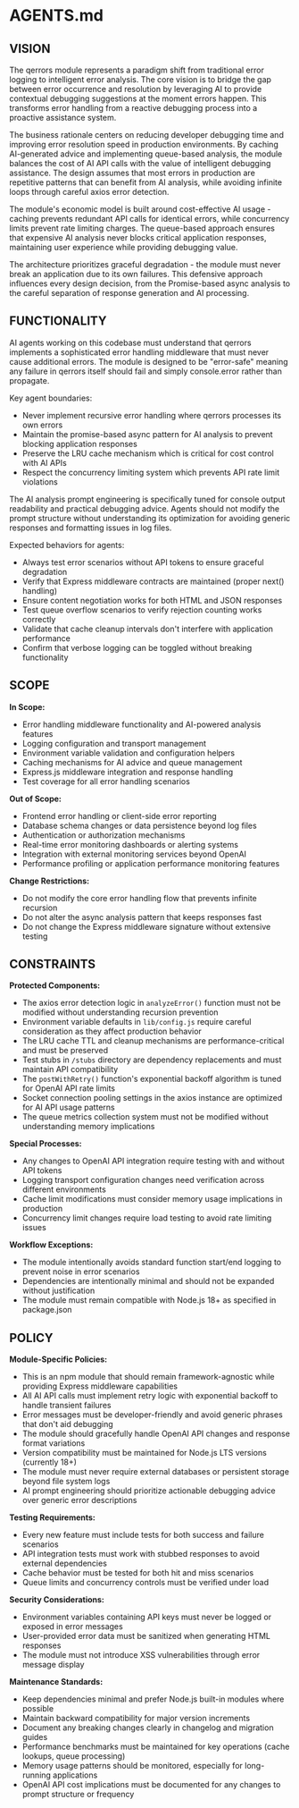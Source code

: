 # AGENTS.md

## VISION

The qerrors module represents a paradigm shift from traditional error logging to intelligent error analysis. The core vision is to bridge the gap between error occurrence and resolution by leveraging AI to provide contextual debugging suggestions at the moment errors happen. This transforms error handling from a reactive debugging process into a proactive assistance system.

The business rationale centers on reducing developer debugging time and improving error resolution speed in production environments. By caching AI-generated advice and implementing queue-based analysis, the module balances the cost of AI API calls with the value of intelligent debugging assistance. The design assumes that most errors in production are repetitive patterns that can benefit from AI analysis, while avoiding infinite loops through careful axios error detection.

The module's economic model is built around cost-effective AI usage - caching prevents redundant API calls for identical errors, while concurrency limits prevent rate limiting charges. The queue-based approach ensures that expensive AI analysis never blocks critical application responses, maintaining user experience while providing debugging value.

The architecture prioritizes graceful degradation - the module must never break an application due to its own failures. This defensive approach influences every design decision, from the Promise-based async analysis to the careful separation of response generation and AI processing.

## FUNCTIONALITY

AI agents working on this codebase must understand that qerrors implements a sophisticated error handling middleware that must never cause additional errors. The module is designed to be "error-safe" meaning any failure in qerrors itself should fail and simply console.error rather than propagate.

Key agent boundaries:
- Never implement recursive error handling where qerrors processes its own errors
- Maintain the promise-based async pattern for AI analysis to prevent blocking application responses
- Preserve the LRU cache mechanism which is critical for cost control with AI APIs
- Respect the concurrency limiting system which prevents API rate limit violations

The AI analysis prompt engineering is specifically tuned for console output readability and practical debugging advice. Agents should not modify the prompt structure without understanding its optimization for avoiding generic responses and formatting issues in log files.

Expected behaviors for agents:
- Always test error scenarios without API tokens to ensure graceful degradation
- Verify that Express middleware contracts are maintained (proper next() handling)
- Ensure content negotiation works for both HTML and JSON responses
- Test queue overflow scenarios to verify rejection counting works correctly
- Validate that cache cleanup intervals don't interfere with application performance
- Confirm that verbose logging can be toggled without breaking functionality

## SCOPE

**In Scope:**
- Error handling middleware functionality and AI-powered analysis features
- Logging configuration and transport management
- Environment variable validation and configuration helpers
- Caching mechanisms for AI advice and queue management
- Express.js middleware integration and response handling
- Test coverage for all error handling scenarios

**Out of Scope:**
- Frontend error handling or client-side error reporting
- Database schema changes or data persistence beyond log files
- Authentication or authorization mechanisms
- Real-time error monitoring dashboards or alerting systems
- Integration with external monitoring services beyond OpenAI
- Performance profiling or application performance monitoring features

**Change Restrictions:**
- Do not modify the core error handling flow that prevents infinite recursion
- Do not alter the async analysis pattern that keeps responses fast
- Do not change the Express middleware signature without extensive testing

## CONSTRAINTS

**Protected Components:**
- The axios error detection logic in `analyzeError()` function must not be modified without understanding recursion prevention
- Environment variable defaults in `lib/config.js` require careful consideration as they affect production behavior
- The LRU cache TTL and cleanup mechanisms are performance-critical and must be preserved
- Test stubs in `/stubs` directory are dependency replacements and must maintain API compatibility
- The `postWithRetry()` function's exponential backoff algorithm is tuned for OpenAI API rate limits
- Socket connection pooling settings in the axios instance are optimized for AI API usage patterns
- The queue metrics collection system must not be modified without understanding memory implications

**Special Processes:**
- Any changes to OpenAI API integration require testing with and without API tokens
- Logging transport configuration changes need verification across different environments
- Cache limit modifications must consider memory usage implications in production
- Concurrency limit changes require load testing to avoid rate limiting issues

**Workflow Exceptions:**
- The module intentionally avoids standard function start/end logging to prevent noise in error scenarios
- Dependencies are intentionally minimal and should not be expanded without justification
- The module must remain compatible with Node.js 18+ as specified in package.json

## POLICY

**Module-Specific Policies:**
- This is an npm module that should remain framework-agnostic while providing Express middleware capabilities
- All AI API calls must implement retry logic with exponential backoff to handle transient failures
- Error messages must be developer-friendly and avoid generic phrases that don't aid debugging
- The module should gracefully handle OpenAI API changes and response format variations
- Version compatibility must be maintained for Node.js LTS versions (currently 18+)
- The module must never require external databases or persistent storage beyond file system logs
- AI prompt engineering should prioritize actionable debugging advice over generic error descriptions

**Testing Requirements:**
- Every new feature must include tests for both success and failure scenarios
- API integration tests must work with stubbed responses to avoid external dependencies
- Cache behavior must be tested for both hit and miss scenarios
- Queue limits and concurrency controls must be verified under load

**Security Considerations:**
- Environment variables containing API keys must never be logged or exposed in error messages
- User-provided error data must be sanitized when generating HTML responses
- The module must not introduce XSS vulnerabilities through error message display

**Maintenance Standards:**
- Keep dependencies minimal and prefer Node.js built-in modules where possible
- Maintain backward compatibility for major version increments
- Document any breaking changes clearly in changelog and migration guides
- Performance benchmarks must be maintained for key operations (cache lookups, queue processing)
- Memory usage patterns should be monitored, especially for long-running applications
- OpenAI API cost implications must be documented for any changes to prompt structure or frequency